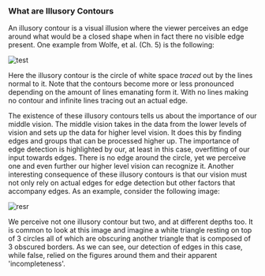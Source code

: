 ### What are Illusory Contours
An illusory contour is a visual illusion where the viewer perceives an edge around what would be a closed shape when in fact there no visible edge present. One example from Wolfe, et al. (Ch. 5) is the following:

![test](https://upload.wikimedia.org/wikipedia/commons/2/2f/Ehrenstein_only.png)

Here the illusory contour is the circle of white space *traced* out by the lines normal to it. Note that the contours become more or less pronounced depending on the amount of lines emanating form it. With no lines making no contour and infinite lines tracing out an actual edge.

The existence of these illusory contours tells us about the importance of our middle vision. The middle vision takes in the data from the lower levels of vision and sets up the data for higher level vision. It does this by finding edges and groups that can be processed higher up. The importance of edge detection is highlighted by our, at least in this case, overfitting of our input towards edges. There is no edge around the circle, yet we perceive one and even further our higher level vision can recognize it.
Another interesting consequence of these illusory contours is that our vision must not only rely on actual edges for edge detection but other factors that accompany edges. As an example, consider the following image:

![resr](https://upload.wikimedia.org/wikipedia/commons/thumb/5/55/Kanizsa_triangle.svg/220px-Kanizsa_triangle.svg.png)

We perceive not one illusory contour but two, and at different depths too. It is common to look at this image and imagine a white triangle resting on top of 3 circles all of which are obscuring another triangle that is composed of 3 obscured borders. As we can see, our detection of edges in this case, while false, relied on the figures around them and their apparent 'incompleteness'.
